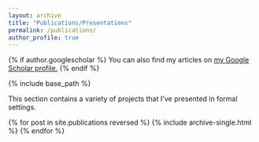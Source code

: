 ```yaml
---
layout: archive
title: "Publications/Presentations"
permalink: /publications/
author_profile: true
---
```


{% if author.googlescholar %}
  You can also find my articles on <u><a href="{{author.googlescholar}}">my Google Scholar profile</a>.</u>
{% endif %}

{% include base_path %}

This section contains a variety of projects that I've presented in formal settings.

{% for post in site.publications reversed %}
  {% include archive-single.html %}
{% endfor %}
